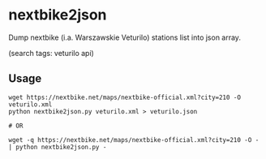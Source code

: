 nextbike2json
=============

Dump nextbike (i.a. Warszawskie Veturilo) stations list into json array.

(search tags: veturilo api)

Usage
-----

    wget https://nextbike.net/maps/nextbike-official.xml?city=210 -O veturilo.xml
    python nextbike2json.py veturilo.xml > veturilo.json
    
    # OR
    
    wget -q https://nextbike.net/maps/nextbike-official.xml?city=210 -O - | python nextbike2json.py -
